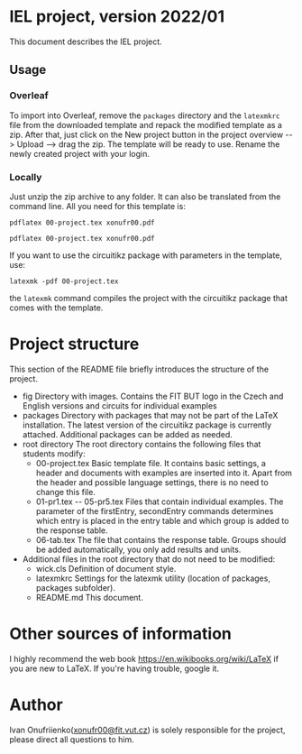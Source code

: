# IEL project, version 2022/01

This document describes the IEL project.

## Usage
### Overleaf
To import into Overleaf, remove the `packages` directory and the `latexmkrc` file from the downloaded template and repack the modified template as a zip. After that, just click on the New project button in the project overview --> Upload --> drag the zip. The template will be ready to use. Rename the newly created project with your login.

### Locally
Just unzip the zip archive to any folder. It can also be translated from the command line. All you need for this template is:
```
pdflatex 00-project.tex xonufr00.pdf

pdflatex 00-project.tex xonufr00.pdf
```
If you want to use the circuitikz package with parameters in the template, use:

`latexmk -pdf 00-project.tex`

the `latexmk` command compiles the project with the circuitikz package that comes with the template.

# Project structure
This section of the README file briefly introduces the structure of the project.

* fig
  Directory with images. Contains the FIT BUT logo in the Czech and English versions and circuits for individual examples
* packages
  Directory with packages that may not be part of the LaTeX installation. The latest version of the circuitikz package is currently attached. Additional packages can be added as needed.
* root directory
  The root directory contains the following files that students modify:
  * 00-project.tex
     Basic template file. It contains basic settings, a header and documents with examples are inserted into it. Apart from the header and possible language settings, there is no need to change this file.
  * 01-pr1.tex -- 05-pr5.tex
     Files that contain individual examples. The parameter of the firstEntry, secondEntry commands determines which entry is placed in the entry table and which group is added to the response table.
  * 06-tab.tex
     The file that contains the response table. Groups should be added automatically, you only add results and units.
* Additional files in the root directory that do not need to be modified:
  * wick.cls
     Definition of document style.
  * latexmkrc
     Settings for the latexmk utility (location of packages, packages subfolder).
  * README.md
     This document.

# Other sources of information
I highly recommend the web book https://en.wikibooks.org/wiki/LaTeX if you are new to LaTeX. If you're having trouble, google it.

# Author
Ivan Onufriienko(xonufr00@fit.vut.cz) is solely responsible for the project, please direct all questions to him.
